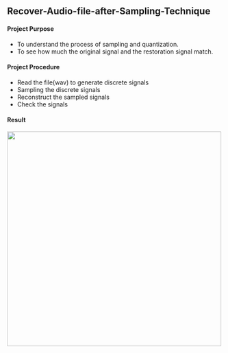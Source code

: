 ## Recover-Audio-file-after-Sampling-Technique

#### Project Purpose
- To understand the process of sampling and quantization.
- To see how much the original signal and the restoration signal match.

#### Project Procedure
- Read the file(wav) to generate discrete signals
- Sampling the discrete signals
- Reconstruct the sampled signals
- Check the signals

#### Result
<img src="https://user-images.githubusercontent.com/58179712/124543941-28a49200-de61-11eb-985c-42b1d2a82bdf.png"  width="500">
